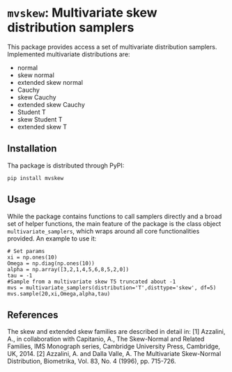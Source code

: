 # `mvskew`: Multivariate skew distribution samplers

This package provides access a set of multivariate distribution samplers. Implemented 
multivariate distributions are:
- normal 
- skew normal
- extended skew normal 
- Cauchy 
- skew Cauchy
- extended skew Cauchy 
- Student T 
- skew Student T
- extended skew T

Installation 
------------
Tha package is distributed through PyPI: 

    pip install mvskew 
    
    
Usage 
-----
While the package contains functions to call samplers directly and a broad set
of helper functions, the main feature of the package is the class object 
`multivariate_samplers`, which wraps around all core functionalities provided.
An example to use it: 

    # Set params 
    xi = np.ones(10)
    Omega = np.diag(np.ones(10))
    alpha = np.array([3,2,1,4,5,6,8,5,2,0])
    tau = -1
    #Sample from a multivariate skew T5 truncated about -1
    mvs = multivariate_samplers(distribution='T',disttype='skew', df=5)
    mvs.sample(20,xi,Omega,alpha,tau)
    
References
----------

The skew and extended skew families are described in detail in: 
[1] Azzalini, A., in collaboration with Capitanio, A., The Skew-Normal and Related Families, IMS Monograph series, Cambridge University Press, Cambridge, UK, 2014.
[2] Azzalini, A. and Dalla Valle, A. The Multivariate Skew-Normal Distribution, Biometrika, Vol. 83, No. 4 (1996), pp. 715-726. 

